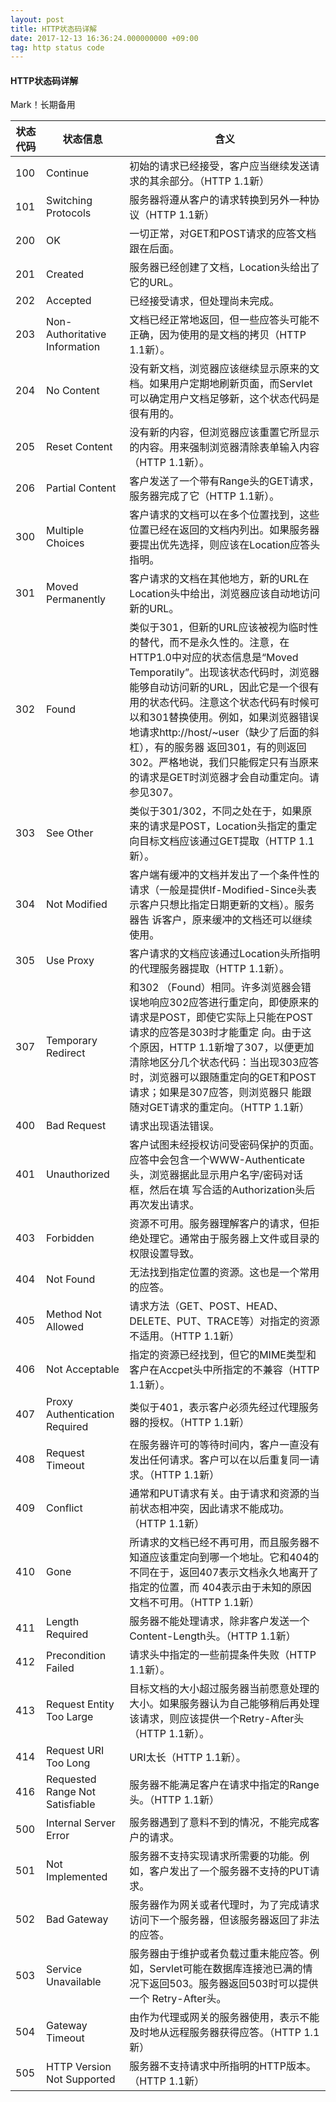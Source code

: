 ```yaml
---
layout: post
title: HTTP状态码详解
date: 2017-12-13 16:36:24.000000000 +09:00
tag: http status code
---
```


#### HTTP状态码详解

Mark！长期备用


| 状态代码 | 状态信息 |	含义
| - | - | - |
| 100 |	Continue |	初始的请求已经接受，客户应当继续发送请求的其余部分。（HTTP 1.1新） |
| 101 |	Switching Protocols |	服务器将遵从客户的请求转换到另外一种协议（HTTP 1.1新） |
| 200 |	OK |	一切正常，对GET和POST请求的应答文档跟在后面。 |
| 201 |	Created |	服务器已经创建了文档，Location头给出了它的URL。 |
| 202 |	Accepted |	已经接受请求，但处理尚未完成。 |
| 203 |	Non-Authoritative Information |	文档已经正常地返回，但一些应答头可能不正确，因为使用的是文档的拷贝（HTTP 1.1新）。 |
| 204 |	No Content |	没有新文档，浏览器应该继续显示原来的文档。如果用户定期地刷新页面，而Servlet可以确定用户文档足够新，这个状态代码是很有用的。 |
| 205 |	Reset Content |	没有新的内容，但浏览器应该重置它所显示的内容。用来强制浏览器清除表单输入内容（HTTP 1.1新）。 |
| 206 |	Partial Content |	客户发送了一个带有Range头的GET请求，服务器完成了它（HTTP 1.1新）。 |
| 300 |	Multiple Choices |	客户请求的文档可以在多个位置找到，这些位置已经在返回的文档内列出。如果服务器要提出优先选择，则应该在Location应答头指明。 |
| 301 |	Moved Permanently |	客户请求的文档在其他地方，新的URL在Location头中给出，浏览器应该自动地访问新的URL。 |
| 302 |	Found |	类似于301，但新的URL应该被视为临时性的替代，而不是永久性的。注意，在HTTP1.0中对应的状态信息是“Moved Temporatily”。出现该状态代码时，浏览器能够自动访问新的URL，因此它是一个很有用的状态代码。注意这个状态代码有时候可以和301替换使用。例如，如果浏览器错误地请求http://host/~user（缺少了后面的斜杠），有的服务器 返回301，有的则返回302。严格地说，我们只能假定只有当原来的请求是GET时浏览器才会自动重定向。请参见307。 |
| 303 |	See Other |	类似于301/302，不同之处在于，如果原来的请求是POST，Location头指定的重定向目标文档应该通过GET提取（HTTP 1.1新）。 |
| 304 |	Not Modified |	客户端有缓冲的文档并发出了一个条件性的请求（一般是提供If-Modified-Since头表示客户只想比指定日期更新的文档）。服务器告 诉客户，原来缓冲的文档还可以继续使用。 |
| 305 |	Use Proxy |	客户请求的文档应该通过Location头所指明的代理服务器提取（HTTP 1.1新）。 |
| 307 |	Temporary Redirect |	和302 （Found）相同。许多浏览器会错误地响应302应答进行重定向，即使原来的请求是POST，即使它实际上只能在POST请求的应答是303时才能重定 向。由于这个原因，HTTP 1.1新增了307，以便更加清除地区分几个状态代码：当出现303应答时，浏览器可以跟随重定向的GET和POST请求；如果是307应答，则浏览器只 能跟随对GET请求的重定向。（HTTP 1.1新） |
| 400 |	Bad Request |	请求出现语法错误。 |
| 401 |	Unauthorized |	客户试图未经授权访问受密码保护的页面。应答中会包含一个WWW-Authenticate头，浏览器据此显示用户名字/密码对话框，然后在填 写合适的Authorization头后再次发出请求。 |
| 403 |	Forbidden |	资源不可用。服务器理解客户的请求，但拒绝处理它。通常由于服务器上文件或目录的权限设置导致。 |
| 404 |	Not Found |	无法找到指定位置的资源。这也是一个常用的应答。 |
| 405 |	Method Not Allowed |	请求方法（GET、POST、HEAD、DELETE、PUT、TRACE等）对指定的资源不适用。（HTTP 1.1新） |
| 406 |	Not Acceptable |	指定的资源已经找到，但它的MIME类型和客户在Accpet头中所指定的不兼容（HTTP 1.1新）。 |
| 407 |	Proxy Authentication Required |	类似于401，表示客户必须先经过代理服务器的授权。（HTTP 1.1新） |
| 408 |	Request Timeout |	在服务器许可的等待时间内，客户一直没有发出任何请求。客户可以在以后重复同一请求。（HTTP 1.1新） |
| 409 |	Conflict |	通常和PUT请求有关。由于请求和资源的当前状态相冲突，因此请求不能成功。（HTTP 1.1新） |
| 410 |	Gone |	所请求的文档已经不再可用，而且服务器不知道应该重定向到哪一个地址。它和404的不同在于，返回407表示文档永久地离开了指定的位置，而 404表示由于未知的原因文档不可用。（HTTP 1.1新） |
| 411 |	Length Required |	服务器不能处理请求，除非客户发送一个Content-Length头。（HTTP 1.1新） |
| 412 |	Precondition Failed |	请求头中指定的一些前提条件失败（HTTP 1.1新）。 |
| 413 |	Request Entity Too Large |	目标文档的大小超过服务器当前愿意处理的大小。如果服务器认为自己能够稍后再处理该请求，则应该提供一个Retry-After头（HTTP 1.1新）。 |
| 414 |	Request URI Too Long |	URI太长（HTTP 1.1新）。 |
| 416 |	Requested Range Not Satisfiable |	服务器不能满足客户在请求中指定的Range头。（HTTP 1.1新） |
| 500 |	Internal Server Error |	服务器遇到了意料不到的情况，不能完成客户的请求。 |
| 501 |	Not Implemented |	服务器不支持实现请求所需要的功能。例如，客户发出了一个服务器不支持的PUT请求。 |
| 502 |	Bad Gateway |	服务器作为网关或者代理时，为了完成请求访问下一个服务器，但该服务器返回了非法的应答。 |
| 503 |	Service Unavailable |	服务器由于维护或者负载过重未能应答。例如，Servlet可能在数据库连接池已满的情况下返回503。服务器返回503时可以提供一个 Retry-After头。 |
| 504 |	Gateway Timeout |	由作为代理或网关的服务器使用，表示不能及时地从远程服务器获得应答。（HTTP 1.1新） |
| 505 |	HTTP Version Not Supported |	服务器不支持请求中所指明的HTTP版本。（HTTP 1.1新） |


